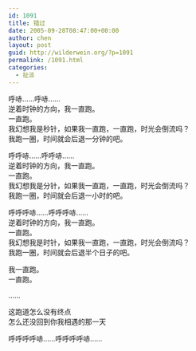 ```yaml
---
id: 1091
title: 错过
date: 2005-09-28T08:47:00+00:00
author: chen
layout: post
guid: http://wilderwein.org/?p=1091
permalink: /1091.html
categories:
  - 扯淡
---
```

呼哧……呼哧……  
逆着时钟的方向，我一直跑。  
一直跑。  
我幻想我是秒针，如果我一直跑，一直跑，时光会倒流吗？  
我跑一圈，时间就会后退一分钟的吧。

呼呼哧……呼呼哧……  
逆着时钟的方向，我一直跑。  
一直跑。  
我幻想我是分针，如果我一直跑，一直跑，时光会倒流吗？  
我跑一圈，时间就会后退一小时的吧。

呼呼呼哧……呼呼呼哧……  
逆着时钟的方向，我一直跑。  
一直跑。  
我幻想我是时针，如果我一直跑，一直跑，时光会倒流吗？  
我跑一圈，时间就会后退半个日子的吧。

我一直跑。  
一直跑。

……

这跑道怎么没有终点  
怎么还没回到你我相遇的那一天

呼呼呼呼哧……呼呼呼呼哧……